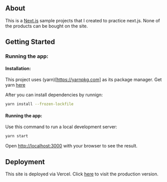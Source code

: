 ## About

This is a [Next.js](https://nextjs.org) sample projects that I created to practice next.js.
None of the products can be bought on the site.

## Getting Started

### Running the app:

#### Installation:

This project uses (yarn)[https://yarnpkg.com] as its package manager.
Get yarn [here](https://classic.yarnpkg.com/lang/en/docs/install/#debian-stable)

After you can install dependencies by runnign:
```bash
yarn install --frozen-lockfile
```

#### Running the app:

Use this command to run a local development server:
```bash
yarn start
```
Open [http://localhost:3000](http://localhost:3000) with your browser to see the result.


## Deployment

This site is deployed via Vercel.
Click [here](https://nicolas-frontend.vercel.app) to visit the production version.

